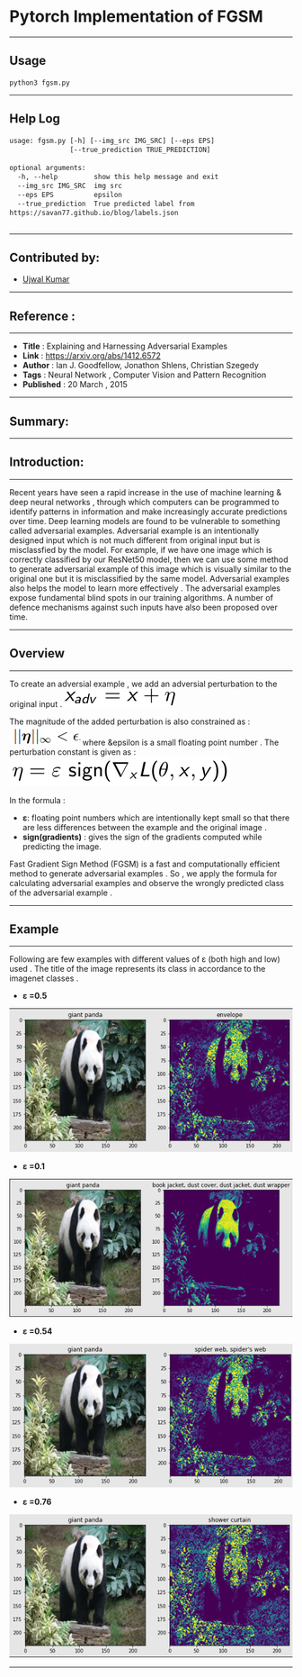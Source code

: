 # Pytorch Implementation of FGSM
***
## Usage
```
python3 fgsm.py
```
***
## Help Log
```
usage: fgsm.py [-h] [--img_src IMG_SRC] [--eps EPS] 
               [--true_prediction TRUE_PREDICTION]
                               
optional arguments:
  -h, --help         show this help message and exit
  --img_src IMG_SRC  img src
  --eps EPS          epsilon
  --true_prediction  True predicted label from https://savan77.github.io/blog/labels.json
  
```
***
## Contributed by:
* [Ujwal Kumar](https://github.com/ujwalk04)
***

## Reference :
***
* **Title** : Explaining and Harnessing Adversarial Examples
* **Link** : https://arxiv.org/abs/1412.6572
* **Author** : Ian J. Goodfellow, Jonathon Shlens, Christian Szegedy
* **Tags** : Neural Network , Computer Vision and Pattern Recognition
* **Published** : 20 March , 2015
***

## Summary:
***
## Introduction:
***
Recent years have seen a rapid increase in the use of machine learning & deep neural networks , through which computers can be programmed to identify patterns in information and make increasingly accurate predictions over time. Deep learning models are found to be vulnerable to something called adversarial examples. Adversarial example is an intentionally designed input which is not much different from original input but is misclassfied by the model. For example, if we have one image which is correctly classified by our ResNet50 model, then we can use some method to generate adversarial example of this image which is visually similar to the original one but it is misclassified by the same model. Adversarial examples also helps the model to learn more effectively . The adversarial examples expose fundamental blind spots in our training algorithms. A number of defence mechanisms against such inputs have also been proposed over time.
***

## Overview
***
To create an adversial example , we add an adversial perturbation to the original input .
![1](./assets/2.png)

The magnitude of the added perturbation is also constrained as :
![2](./assets/3.PNG)
where &epsilon is a small floating point number .
The perturbation constant is given as :
![3](./assets/1.png)

In the formula :
- **ε**: floating point numbers which are intentionally kept small so that there are less differences between the example and the original image .
- **sign(gradients)** : gives the sign of the gradients computed while predicting the image.

Fast Gradient Sign Method (FGSM) is a fast and computationally efficient method to generate adversarial examples . So , we apply the formula for calculating adversarial examples and observe the wrongly predicted class of the adversarial example .
 
***

## Example 
***
Following are few examples with different values of ε (both high and low) used . The title of the image represents its class in accordance to the imagenet classes .

- **ε =0.5**

![4](./assets/0.5.png)


- **ε =0.1**

![5](./assets/0.1.png)


- **ε =0.54**

![6](./assets/0.54.PNG)


- **ε =0.76**

![7](./assets/0.76.png)

***
